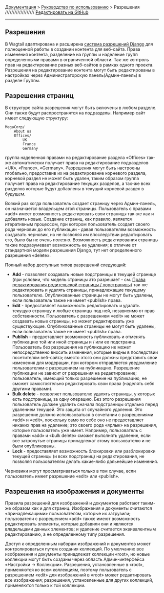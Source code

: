 [Документация](http://docs.wagtail.io/en/v1.13.1/index.html) > [Руководство по использованию](http://docs.wagtail.io/en/v1.13.1/topics/index.html) > Разрешения /////////////////// [Редактировать на GitHub](https://github.com/wagtail/wagtail/blob/b0be9edf510ce414c4050195817094b9261bc945/docs/topics/permissions.rst)
___

Разрешения
----------
В Wagtail адаптирована и расширена [система разрешений Django](https://docs.djangoproject.com/en/1.10/topics/auth/default/#topic-authorization) для полноценной работы в создании контента для веб-сайта. Права изменения контента, разделение на группы и наделение групп определенными правами в ограниченной области. Так-же контроль прав на редактирование разных веб-сайтов в рамках одного проекта. Разрешения на редактирование контента могут быть редактированы в настройках через Администраторскую панель(Админ-панель) в разделе Группы.

Разрешения страниц
------------------
В структуре сайта разрешения могут быть включены в любом разделе. Они также будут распространятся на подразделы. Например сайт имеет следующую структуру:

    MegaCorp/
        About us
        Offices/
            UK
            France
            Germany
группа наделенная правами на редактирование раздела «Offices» так-же автоматически получает права на редактирование подразделов «UK», «France», «Germany». Разрешения могут быть настроены глобально, предоставив их на редактирование корневого раздела, корневой раздел не может быть удален, таким образом группа получает права на редактирование текущих разделов, а так-же всех разделов которые будут добавлены в текущий корневой раздел в будущем.

Всякий раз когда пользователь создает страницу через Админ-панель, он назначается владельцем этой страницы. Пользователь с правами «add» имеет возможность редактировать свои страницы так-же как и добавлять новые. Создание страниц, как правило, является итеративным процессом, при котором пользователь создает своего рода черновик до его публикации - давая пользователям возможность создавать черновик, но не позволяя им впоследствии редактировать его, было бы не очень полезно. Возможность редактирования страницы также подразумевает возможность ее удаления; в отличие от стандартной модели разрешения Django, тут нет определенного разрешения «delete».

Полный набор доступных типов разрешений следующий:

 - **Add** - позволяет создавать новые подстраницы в текущей странице (при условии, что модель страницы это разрешает - см. [Права редактирования родительской страницы / подстраницы](http://docs.wagtail.io/en/v1.13.1/topics/pages.html#page-type-business-rules)) так-же  редактировать и удалять страницы, принадлежащие текущему пользователю. Опубликованные страницы не могут быть удалены, если пользователь также не имеет «publish» права.
 - **Edit** - предоставляет возможность редактировать и удалять текущую страницу и любые страницы под ней, независимо от прав собственности. Пользователь с разрешением «edit» не может создавать новые страницы, но может редактировать уже существующие. Опубликованные страницы не могут быть удалены, если пользователь также не имеет «publish» права.
 - **Publish** - предоставляет возможность публиковать и отменять публикацию той или иной страницы и / или ее подстраниц. Пользователь без разрешения на публикацию не может непосредственно вносить изменения, которые видны в последствии посетителям веб-сайта; вместо этого они должны представить свои изменения для модерации, при котором отправляется уведомление пользователям с разрешением на публикацию. Разрешение публикации не зависит от разрешения на редактирование; пользователь, имеющий только разрешение на публикацию, не сможет самостоятельно редактировать свои права (наделять себя другими правами).
 - **Bulk delete** - позволяет пользователю удалять страницы, у которых есть подстраницы, за одну операцию. Без этого разрешения пользователь должен удалить сначала подстраницы отдельно перед удалением текущей. Это защита от случайного удаления. Это разрешение должно использоваться в сочетании с разрешениями «add» и «edit», поскольку само по себе оно не предоставляет никаких прав на удаление; это своего рода «ярлык» на разрешения, которые пользователь уже имеет. Например, пользователь с правами «add» и «bulk delete» сможет выполнять удаление, если все затронутые страницы принадлежат этому пользователю и не были опубликованы.
 - **Lock** - предоставляет возможность блокировки или разблокировки текущей страницы (и всех подстраниц) на редактирования, не позволяя пользователям делать какие-либо дальнейшие изменения.

Черновики могут просматриваться только в том случае, если пользователь имеет разрешение «edit» или «publish».

Разрешения на изображения и документы
-------------------------------------
Правила разрешений для изображений и документов работают таким-же образом как и для страниц. Изображения и документы считаются «принадлежащими» пользователям, которые их загрузили; пользователи с разрешением «add» также имеют возможность редактировать элементы, которые добавили они и являются владельцами данных элементов; и удаление считается эквивалентным редактированию, а не определенному типу разрешения.

Доступ к определенным наборам изображений и документов может контролироваться путем создания коллекций. По умолчанию все изображения и документы принадлежат коллекции «root», но новые коллекции могут быть созданы через область Админ-интерфейса «Настройки -> Коллекции». Разрешения, установленные в «root», применяются ко всем коллекциям, поэтому пользователь с разрешением «edit» для изображений в «root» может редактировать все изображения; разрешения, установленные для других коллекций, применяются только к той коллекции.
